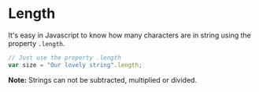 # Length

It's easy in Javascript to know how many characters are in string using the property `.length`.

```javascript
// Just use the property .length
var size = "Our lovely string".length;
```

**Note:** Strings can not be subtracted, multiplied or divided.

